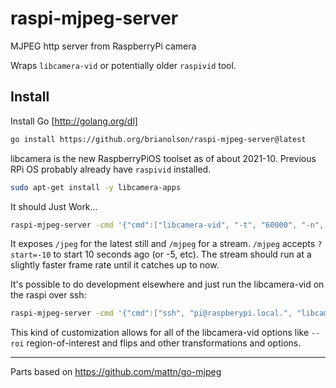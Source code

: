 # raspi-mjpeg-server
MJPEG http server from RaspberryPi camera

Wraps `libcamera-vid` or potentially older `raspivid` tool.

## Install

Install Go [http://golang.org/dl]

```sh
go install https://github.org/brianolson/raspi-mjpeg-server@latest
```

libcamera is the new RaspberryPiOS toolset as of about 2021-10. Previous RPi OS probably already have `raspivid` installed.

```sh
sudo apt-get install -y libcamera-apps
```

It should Just Work...

```sh
raspi-mjpeg-server -cmd '{"cmd":["libcamera-vid", "-t", "60000", "-n", "--framerate", "7", "--codec", "mjpeg", "--awb", "auto", "--width", "1920", "--height", "1080", "-o", "-"], "retry":"500ms"}' -addr :8412
```

It exposes `/jpeg` for the latest still and `/mjpeg` for a stream.
`/mjpeg` accepts `?start=-10` to start 10 seconds ago (or -5, etc). The stream should run at a slightly faster frame rate until it catches up to now.

It's possible to do development elsewhere and just run the libcamera-vid on the raspi over ssh:

```sh
raspi-mjpeg-server -cmd '{"cmd":["ssh", "pi@raspberypi.local.", "libcamera-vid", "-t", "60000", "-n", "--framerate", "7", "--codec", "mjpeg", "--awb", "auto", "--width", "1920", "--height", "1080", "-o", "-"], "retry":"2s"}' -addr :8412
```

This kind of customization allows for all of the libcamera-vid options like `--roi` region-of-interest and flips and other transformations and options.

-----

Parts based on https://github.com/mattn/go-mjpeg
